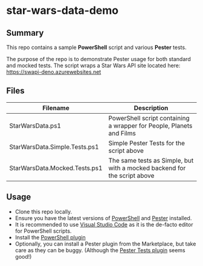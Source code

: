 # star-wars-data-demo

## Summary

This repo contains a sample **PowerShell** script and various **Pester** tests.

The purpose of the repo is to demonstrate Pester usage for both standard and mocked tests.
The script wraps a Star Wars API site located here: https://swapi-deno.azurewebsites.net

## Files

| Filename | Description|
|---|---|
|StarWarsData.ps1|PowerShell script containing a wrapper for People, Planets and Films|
|StarWarsData.Simple.Tests.ps1|Simple Pester Tests for the script above|
|StarWarsData.Mocked.Tests.ps1|The same tests as Simple, but with a mocked backend for the script above|

## Usage

- Clone this repo locally.
- Ensure you have the latest versions of [PowerShell](https://docs.microsoft.com/en-us/powershell/scripting/install/installing-powershell?view=powershell-7.1) and [Pester](https://pester-docs.netlify.app/docs/introduction/installation) installed.
- It is recommended to use [Visual Studio Code](https://code.visualstudio.com/) as it is the de-facto editor for PowerShell scripts.
- Install the [PowerShell plugin](https://marketplace.visualstudio.com/items?itemName=ms-vscode.PowerShell)
- Optionally, you can install a Pester plugin from the Marketplace, but take care as they can be buggy. (Although the [Pester Tests plugin](https://marketplace.visualstudio.com/items?itemName=pspester.pester-test) seems good!)
